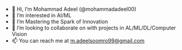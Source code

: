 - 👋 Hi, I’m Mohammad Adeel (@mohammadadeel00)
- 👀 I’m interested in AI/ML
- 🌱 I’m Mastering the Spark of Innovation
- 💞️ I’m looking to collaborate on with projects in AL/ML/DL/Computer Vision
- 📫 You can reach me at m.adeelsoomro99@gmail.com

<!---
mohammadadeel00/mohammadadeel00 is a ✨ special ✨ repository because its `README.md` (this file) appears on your GitHub profile.
You can click the Preview link to take a look at your changes.
--->
